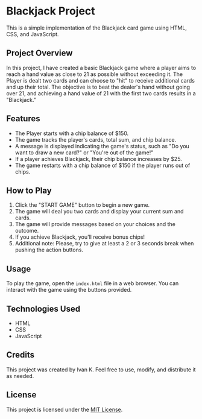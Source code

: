# Blackjack Project

This is a simple implementation of the Blackjack card game using HTML, CSS, and JavaScript.

## Project Overview

In this project, I have created a basic Blackjack game where a player aims to reach a hand value as close to 21 as possible without exceeding it. The Player is dealt two cards and can choose to "hit" to receive additional cards and up their total. The objective is to beat the dealer's hand without going over 21, and achieving a hand value of 21 with the first two cards results in a "Blackjack."

## Features

- The Player starts with a chip balance of $150.
- The game tracks the player's cards, total sum, and chip balance.
- A message is displayed indicating the game's status, such as "Do you want to draw a new card?" or "You're out of the game!"
- If a player achieves Blackjack, their chip balance increases by $25.
- The game restarts with a chip balance of $150 if the player runs out of chips.

## How to Play

1. Click the "START GAME" button to begin a new game.
2. The game will deal you two cards and display your current sum and cards.
3. The game will provide messages based on your choices and the outcome.
4. If you achieve Blackjack, you'll receive bonus chips!
5. Additional note: Please, try to give at least a 2 or 3 seconds break when pushing the action buttons.

## Usage

To play the game, open the `index.html` file in a web browser. You can interact with the game using the buttons provided.

## Technologies Used

- HTML
- CSS
- JavaScript

## Credits

This project was created by Ivan K. Feel free to use, modify, and distribute it as needed.

## License

This project is licensed under the [MIT License](LICENSE).
